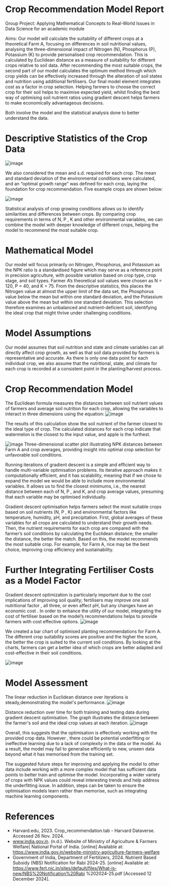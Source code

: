 # Crop Recommendation Model Report

Group Project: Applying Mathematical Concepts to Real-World Issues in Data Science for an academic module 

Aims:
Our model will calculate the suitability of different crops at a theoretical Farm A, focusing on differences in soil nutritional values, analysing the three-dimensional impact of Nitrogen (N), Phosphorus (P), Potassium (K) to provide personalised crop recommendation. This is calculated by Euclidean distance as a measure of suitability for different crops relative to soil data. After recommending the most suitable crops, the second part of our model calculates the optimum method through which crop yields can be effectively increased through the alteration of soil states and nutrition using additional fertilisers. Our final model element integrates cost as a factor in crop selection. Helping farmers to choose the correct crop for their soil helps to maximise expected yield, whilst finding the best way of optimising soil nutrient ratios using gradient descent helps farmers to make economically advantageous decisions.

Both involve the model and the statistical analysis done to better understand the data.


# Descriptive Statistics of the Crop Data

![image](https://github.com/user-attachments/assets/315dd818-007d-4219-975f-e60de3f62fc6)



We also considered the mean and s.d. required for each crop. The mean and
standard deviation of the environmental conditions were calculated, and an “optimal
growth range” was defined for each crop, laying the foundation for crop
recommendation. Five example crops are shown below:


![image](https://github.com/user-attachments/assets/885bcd81-9c92-461d-989a-e4418cc05e25)

Statistical analysis of crop growing conditions allows us to identify similarities
and differences between crops. By comparing crop requirements in terms of N, P , K and
other environmental variables, we can combine the model with deeper knowledge of
different crops, helping the model to recommend the most suitable crop.


# Mathematical Model

Our model will focus primarily on Nitrogen, Phosphorus, and Potassium as the
NPK ratio is a standardised figure which may serve as a reference point in precision
agriculture, with possible variation based on crop type, crop stage, and soil types.
Farmer A’s theoretical soil values were chosen as N = 120, P = 40, and K = 75.
From the descriptive statistics, this places the Nitrogen value at almost the upper limit
of the data set, the Phosphorus value below the mean but within one standard deviation,
and the Potassium value above the mean but within one standard deviation. This selection 
therefore examines an unbalanced and nutrient-deficient soil, identifying the
ideal crop that might thrive under challenging conditions.


# Model Assumptions

Our model assumes that soil nutrition and state and climate variables can all
directly affect crop growth, as well as that soil data provided by farmers is
representative and accurate. As there is only one data point for each individual crop, we
also assume that the nutritional, state, and climate for each crop is recorded at a
consistent point in the planting/harvest process.


# Crop Recommendation Model

The Euclidean formula measures the distances between soil nutrient values of
farmers and average soil nutrition for each crop, allowing the variables to interact in
three dimensions using the equation:
![image](https://github.com/user-attachments/assets/9e883d38-757c-4c0a-952d-682388b8e790)


The results of this calculation show the soil nutrient of the farmer closest to the ideal type of crop. The calculated distances for each crop indicate that watermelon is the closest to the input value, and apple is the furthest.

![image](https://github.com/user-attachments/assets/a342ea1b-83fb-4ffd-91a0-af7d1b87b165)
Three-dimensional scatter plot illustrating NPK distances between Farm A
and crop averages, providing insight into optimal crop selection for unfavorable soil conditions.

Running iterations of gradient descent is a simple and efficient way to
handle multi-variable optimisation problems. Its iterative approach makes it
computationally efficient, and it has scalability, meaning that if we chose to expand the
model we would be able to include more environmental variables. It allows us to find
the closest minimums, i.e., the nearest distance between each of N, P , and K, and crop
average values, presuming that each variable may be optimised individually.

Gradient descent optimisation helps farmers select the most suitable crops based
on soil nutrients (N, P , K) and environmental factors like temperature, humidity, pH, and
precipitation. First, global averages of these variables for all crops are calculated to
understand their growth needs. Then, the nutrient requirements for each crop are
compared with the farmer’s soil conditions by calculating the Euclidean distance; the
smaller the distance, the better the match. Based on this, the model recommends the
most suitable crop. For example, for Farm A, rice may be the best choice, improving
crop efficiency and sustainability.


# Further Integrating Fertiliser Costs as a Model Factor
Gradient descent optimization is particularly important due to the cost
implications of improving soil quality; fertilisers may improve one soil nutritional factor ,
all three, or even affect pH, but any changes have an economic cost . In order to enhance
the utility of our model, integrating the cost of fertiliser based on the model’s
recommendations helps to provide farmers with cost effective options.
![image](https://github.com/user-attachments/assets/7aa63db6-4f36-4e8d-8179-6d9213f088a4)

We created a bar chart of optimised planting recommendations for Farm A. The
different crop suitability scores are positive and the higher the score, the better the crop
is suited to the current soil conditions. By looking at the charts, farmers can get a better
idea of which crops are better adapted and cost-effective in their soil conditions.

![image](https://github.com/user-attachments/assets/13010702-4684-4791-a8c9-d3c6c0f5be2f)



# Model Assessment

The linear reduction in Euclidean
distance over iterations is
steady,demonstrating the model's
performance.
![image](https://github.com/user-attachments/assets/18b051be-266e-4a1c-8c50-345c6ced21a6)


Distance reduction over
time for both training and
testing data during gradient
descent optimisation. The graph
illustrates the distance between
the farmer's soil and the ideal
crop values at each iteration.
![image](https://github.com/user-attachments/assets/9513ea56-8752-4722-b2ef-93fd8c488e85)

Overall, this suggests that the optimisation is
effectively working with the provided crop data. However , there could be potential
underfitting or ineffective learning due to a lack of complexity in the data or the model.
As a result, the model may fail to generalise efficiently to new, unseen data beyond what
it has memorised from the training set.

The suggested future steps for improving and applying the model to other data
include working with a more complex model that has sufficient data points to better
train and optimise the model. Incorporating a wider variety of crops with NPK values
could reveal interesting trends and help address the underfitting issue. In addition,
steps can be taken to ensure the optimisation models learn rather than memorise, such
as integrating machine learning components.



# References

- Harvard.edu, 2023. Crop_recommendation.tab - Harvard Dataverse. Accessed 26 Nov. 2024.
- www.india.gov.in. (n.d.). Website of Ministry of Agriculture & Farmers Welfare| National
Portal of India. [online] Available at:
https://www.india.gov.in/website-ministry-agriculture-farmers-welfare
- Government of India, Department of Fertilizers, 2024. Nutrient Based Subsidy (NBS)
Notification for Rabi 2024-25. [online] Available at:
https://www.fert.nic.in/sites/default/files/What-is-new/NBS%20Notification%20Rabi
%202024-25.pdf [Accessed 12 December 2024].


